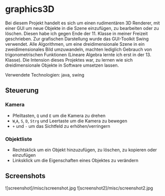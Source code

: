 # graphics3D

Bei diesem Projekt handelt es sich um einen rudimentären 3D Renderer, mit einer GUI um neue Objekte in die Szene einzufügen, zu bearbeiten oder zu löschen. Diesen habe ich gegen Ende der 11. Klasse in meiner Freizeit geschrieben. Zur grafischen Darstellung wurde das GUI-Toolkit Swing verwendet. Alle Algorithmen, um eine dreidimensionale Szene in ein zweidimensionales Bild umzuwandeln, machten lediglich Gebrauch von  trigonometrischen Funktionen (Lineare Algebra lernte ich erst in der 13. Klasse). Die Intension dieses Projektes war, zu lernen wie sich dreidimensionale Objekte in Software umsetzen lassen.

Verwendete Technologien: java, swing

## Steuerung

### Kamera
- Pfeiltasten, `Q` und `E` um die Kamera zu drehen
- `W`,`A`, `S`, `D`, `Strg` und Leertaste um die Kamera zu bewegen
- `+` und `-` um das Sichtfeld zu erhöhen/verringern

### Objektliste
- Rechtsklick um ein Objekt hinzuzufügen, zu löschen, zu kopieren oder einzufügen
- Linksklick um die Eigenschaften eines Objektes zu verändern

## Screenshots
![screenshot]/misc/screenshot.jpg
![screenshot2]/misc/screenshot2.jpg
